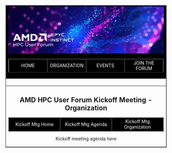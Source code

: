 
<table border=1 width="700px%" align="center" >  <!----  BEGIN MAIN TABLE ---->
  <tr align="left" width="700px" bgcolor=black>
     <td><img src="../../images/Smaller-AMDHPCUserTraining_header.png" alt="Comet Rack View" width="700px" />
<!---- BEGIN NAV BAR TABLE ---->
<table aligh="center" border=1  width="700px%" bgcolor=black>
  <tr align="center" width="100%" >
    <td align="center" width="25%" ><a href="https://amdhpcuserforum.github.io" target="_blank" rel="noopener noreferrer"><font color="white">HOME</font></a></td>
    <td align="center" width="25%" ><a href="https://amdhpcuserforum.github.io/organization.html" target="_blank" rel="noopener noreferrer"><font color="white">ORGANIZATION</font></a></td>
    <td align="center" width="25%" ><a href="https://amdhpcuserforum.github.io/events/index.html" target="_blank" rel="noopener noreferrer"><font color="white">EVENTS</font></a></td>
    <td align="center" width="25%" ><a href="https://amdhpcuserforum.github.io/join.html" target="_blank" rel="noopener noreferrer"><font color="white">JOIN THE FORUM</font></a></td>
  </tr>
</table> <!---- END NAV BAR TABLE ---->

 </td>
  </tr>
  <tr align="left" width="98%"><td>&nbsp;</td></tr> <!--- spacer row --->
  <tr align="center" width="98%">
  <td>
    <h2>AMD HPC User Forum Kickoff Meeting - Organization</h2>
      <!---- BEGIN MEETING NAV BAR TABLE ---->
      <table aligh="center" border=1  width="700px%" bgcolor=black>
        <tr align="center" width="100%" >
          <td align="center" width="25%" ><a href="https://amdhpcuserforum.github.io/events/kickoff" target="_blank" rel="noopener noreferrer"><font color="white">Kickoff Mtg Home</font></a></td>
        <td align="center" width="25%" ><a href="https://amdhpcuserforum.github.io/events/kickoff/agenda.html" target="_blank" rel="noopener noreferrer"><font color="white">Kickoff Mtg Agenda</font></a></td>
          <td align="center" width="25%" ><a href="https://amdhpcuserforum.github.io/events/kickoff/organization.html" target="_blank" rel="noopener noreferrer"><font color="white">Kickoff Mtg Organization</font></a></td>
          </td>
        </tr>
      </table> <!---- END MEETING NAV BAR TABLE ---->
    <p>
Kickoff meeting agenda here
  </td>
  </tr>

</table> <!----  END OF MAIN TABLE. ---->
